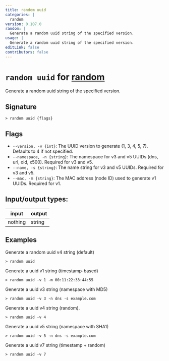 ```yaml
---
title: random uuid
categories: |
  random
version: 0.107.0
random: |
  Generate a random uuid string of the specified version.
usage: |
  Generate a random uuid string of the specified version.
editLink: false
contributors: false
---
```

<!-- This file is automatically generated. Please edit the command in https://github.com/nushell/nushell instead. -->

# `random uuid` for [random](/commands/categories/random.md)

<div class='command-title'>Generate a random uuid string of the specified version.</div>

## Signature

```> random uuid {flags} ```

## Flags

 -  `--version, -v {int}`: The UUID version to generate (1, 3, 4, 5, 7). Defaults to 4 if not specified.
 -  `--namespace, -n {string}`: The namespace for v3 and v5 UUIDs (dns, url, oid, x500). Required for v3 and v5.
 -  `--name, -s {string}`: The name string for v3 and v5 UUIDs. Required for v3 and v5.
 -  `--mac, -m {string}`: The MAC address (node ID) used to generate v1 UUIDs. Required for v1.


## Input/output types:

| input   | output |
| ------- | ------ |
| nothing | string |
## Examples

Generate a random uuid v4 string (default)
```nu
> random uuid

```

Generate a uuid v1 string (timestamp-based)
```nu
> random uuid -v 1 -m 00:11:22:33:44:55

```

Generate a uuid v3 string (namespace with MD5)
```nu
> random uuid -v 3 -n dns -s example.com

```

Generate a uuid v4 string (random).
```nu
> random uuid -v 4

```

Generate a uuid v5 string (namespace with SHA1)
```nu
> random uuid -v 5 -n dns -s example.com

```

Generate a uuid v7 string (timestamp + random)
```nu
> random uuid -v 7

```

